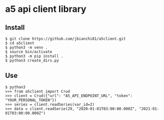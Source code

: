# a5 api client library

## Install

    $ git clone https://github.com/jbianchi81/a5client.git
    $ cd a5client
    $ python3 -m venv .
    $ source bin/activate
    $ python3 -m pip install .
    $ python3 create_dirs.py

## Use

    $ python3
    >>> from a5client import Crud
    >>> client = Crud({"url": "A5_API_ENDPOINT_URL", "token": "YOUR_PERSONAL_TOKEN"})
    >>> series = client.readSeries(var_id=2)
    >>> data = client.readSerie(29, "2020-01-01T03:00:00.000Z", "2021-01-01T03:00:00.000Z")

